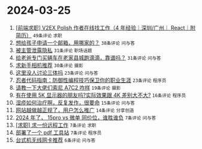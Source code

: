 # 2024-03-25

1. [[前端求职] V2EX Polish 作者在线找工作（4 年经验｜深圳/广州｜ React｜附简历）](https://www.v2ex.com/t/1026619) `49条评论` `求职`
1. [想给孩子申请一个邮箱，用哪家的？](https://www.v2ex.com/t/1026640) `38条评论` `问与答`
1. [被主管泄露隐私](https://www.v2ex.com/t/1026637) `31条评论` `职场话题`
1. [给老爸专门买辆车在老家县城跑滴滴，靠谱吗？](https://www.v2ex.com/t/1026634) `31条评论` `问与答`
1. [求新手相机推荐](https://www.v2ex.com/t/1026625) `30条评论` `摄影`
1. [这里没人讨论三体吗](https://www.v2ex.com/t/1026641) `23条评论` `问与答`
1. [忍者代码指南：防御性编程技巧保卫你的职业生涯](https://www.v2ex.com/t/1026629) `23条评论` `程序员`
1. [请教一下大佬们索尼 A7C2 咋样](https://www.v2ex.com/t/1026633) `19条评论` `摄影`
1. [有在使用 5K 显示器的朋友吗?实际效果跟 4K 差别大不大?](https://www.v2ex.com/t/1026636) `16条评论` `程序员`
1. [湿疹如何治疗啊，反复发作，很要命](https://www.v2ex.com/t/1026646) `15条评论` `问与答`
1. [网站越做越正规了，用户怎么推广](https://www.v2ex.com/t/1026631) `14条评论` `分享创造`
1. [2024 年了， 15pro vs 微单 同价位，谁胜谁负](https://www.v2ex.com/t/1026647) `7条评论` `问与答`
1. [[求职] 求一份远程工作](https://www.v2ex.com/t/1026639) `7条评论` `求职`
1. [部署了一个 pdf 工具站](https://www.v2ex.com/t/1026614) `7条评论` `程序员`
1. [台式机无线网卡推荐](https://www.v2ex.com/t/1026642) `6条评论` `问与答`
